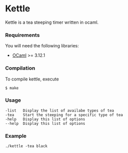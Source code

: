 # Kettle
Kettle is a tea steeping timer written in ocaml.

### Requirements

You will need the following libraries:

* [OCaml][] >= 3.12.1

[OCaml]: http://caml.inria.fr/ocaml/release.en.html

### Compilation

To compile kettle, execute

   	$ make 
    
### Usage
	-list   Display the list of availabe types of tea
	-tea    Start the steeping for a specific type of tea
	-help   Display this list of options
	--help  Display this list of options
    
 ### Example
 	./kettle -tea black